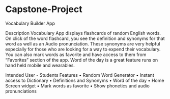 # Capstone-Project
Vocabulary Builder App

Description
Vocabulary App displays flashcards of random English words. On click of the word flashcard, you see the definition and synonyms for that word as well as an Audio pronunciation. These synonyms are very helpful especially for those who are looking for a way to expend their vocabulary. You can also mark words as favorite and have access to them from “Favorites” section of the app.
Word of the day is a great feature runs on hand held mobile and wearables.

Intended User - Students
Features
• Random Word Generator
• Instant access to Dictionary
• Definitions and Synonyms
• Word of the day
• Home Screen widget
• Mark words as favorite
• Show phonetics and audio pronunciations
